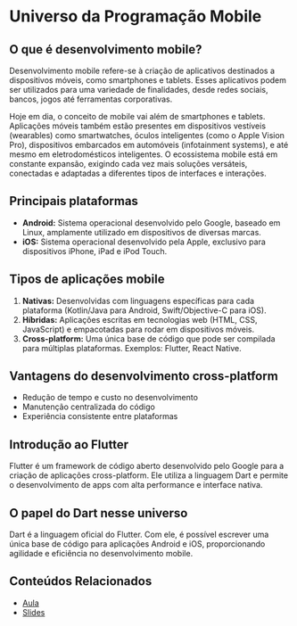

# Universo da Programação Mobile

## O que é desenvolvimento mobile?


Desenvolvimento mobile refere-se à criação de aplicativos destinados a dispositivos móveis, como smartphones e tablets. Esses aplicativos podem ser utilizados para uma variedade de finalidades, desde redes sociais, bancos, jogos até ferramentas corporativas.

Hoje em dia, o conceito de mobile vai além de smartphones e tablets. Aplicações móveis também estão presentes em dispositivos vestíveis (wearables) como smartwatches, óculos inteligentes (como o Apple Vision Pro), dispositivos embarcados em automóveis (infotainment systems), e até mesmo em eletrodomésticos inteligentes. O ecossistema mobile está em constante expansão, exigindo cada vez mais soluções versáteis, conectadas e adaptadas a diferentes tipos de interfaces e interações.

## Principais plataformas

- **Android:** Sistema operacional desenvolvido pelo Google, baseado em Linux, amplamente utilizado em dispositivos de diversas marcas.
- **iOS:** Sistema operacional desenvolvido pela Apple, exclusivo para dispositivos iPhone, iPad e iPod Touch.

## Tipos de aplicações mobile

1. **Nativas:** Desenvolvidas com linguagens específicas para cada plataforma (Kotlin/Java para Android, Swift/Objective-C para iOS).
2. **Híbridas:** Aplicações escritas em tecnologias web (HTML, CSS, JavaScript) e empacotadas para rodar em dispositivos móveis.
3. **Cross-platform:** Uma única base de código que pode ser compilada para múltiplas plataformas. Exemplos: Flutter, React Native.

## Vantagens do desenvolvimento cross-platform

- Redução de tempo e custo no desenvolvimento
- Manutenção centralizada do código
- Experiência consistente entre plataformas

## Introdução ao Flutter

Flutter é um framework de código aberto desenvolvido pelo Google para a criação de aplicações cross-platform. Ele utiliza a linguagem Dart e permite o desenvolvimento de apps com alta performance e interface nativa.

## O papel do Dart nesse universo

Dart é a linguagem oficial do Flutter. Com ele, é possível escrever uma única base de código para aplicações Android e iOS, proporcionando agilidade e eficiência no desenvolvimento mobile.

## Conteúdos Relacionados

- [Aula](./aula/README.md)
- [Slides](./aula/presenter.md)